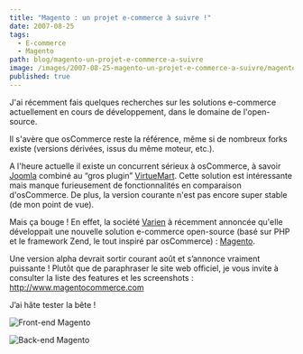 ```yaml
---
title: "Magento : un projet e-commerce à suivre !"
date: 2007-08-25
tags:
  - E-commerce
  - Magento
path: blog/magento-un-projet-e-commerce-a-suivre
image: /images/2007-08-25-magento-un-projet-e-commerce-a-suivre/magento-homepage.jpg
published: true
---
```

J'ai récemment fais quelques recherches sur les solutions e-commerce actuellement en cours de développement, dans le domaine de l'open-source.

Il s'avère que osCommerce reste la référence, même si de nombreux forks existe (versions dérivées, issus du même moteur, etc.).

A l'heure actuelle il existe un concurrent sérieux à osCommerce, à savoir [Joomla](http://www.joomla.fr/) combiné au “gros plugin” [VirtueMart](http://virtuemart.net/). Cette solution est intéressante mais manque furieusement de fonctionnalités en comparaison d'osCommerce. De plus, la version courante n'est pas encore super stable (de mon point de vue).
<!-- excerpt -->
Mais ça bouge ! En effet, la société [Varien](http://www.varien.com/) à récemment annoncée qu'elle développait une nouvelle solution e-commerce open-source (basé sur PHP et le framework Zend, le tout inspiré par osCommerce) : [Magento](http://www.magentocommerce.com/).

Une version alpha devrait sortir courant août et s’annonce vraiment puissante ! Plutôt que de paraphraser le site web officiel, je vous invite à consulter la liste des features et les screenshots : <http://www.magentocommerce.com>

J’ai hâte tester la bête !

![Front-end Magento](/images/2007-08-25-magento-un-projet-e-commerce-a-suivre/magento-homepage.jpg)

![Back-end Magento](/images/2007-08-25-magento-un-projet-e-commerce-a-suivre/magento-admin-products.jpg)
